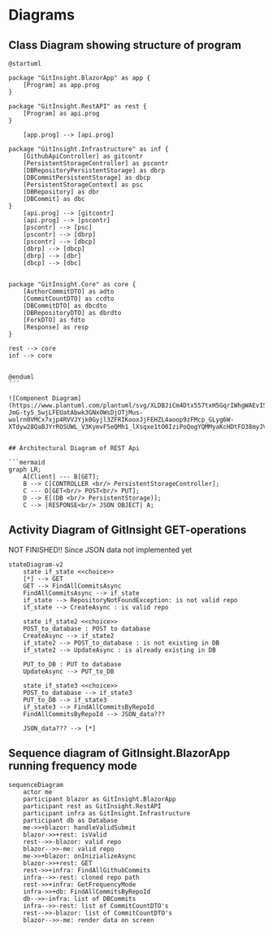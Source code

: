 # Diagrams

## Class Diagram showing structure of program

```plantuml
@startuml

package "GitInsight.BlazorApp" as app {
    [Program] as app.prog
}

package "GitInsight.RestAPI" as rest {
    [Program] as api.prog
}

    [app.prog] --> [api.prog]
       
package "GitInsight.Infrastructure" as inf {
    [GithubApiController] as gitcontr
    [PersistentStorageController] as pscontr
    [DBRepositoryPersistentStorage] as dbrp
    [DBCommitPersistentStorage] as dbcp
    [PersistentStorageContext] as psc
    [DBRepository] as dbr
    [DBCommit] as dbc
}
    [api.prog] --> [gitcontr]
    [api.prog] --> [pscontr]
    [pscontr] --> [psc] 
    [pscontr] --> [dbrp]
    [pscontr] --> [dbcp] 
    [dbrp] --> [dbcp] 
    [dbrp] --> [dbr]
    [dbcp] --> [dbc]
 

package "GitInsight.Core" as core {
    [AuthorCommitDTO] as adto
    [CommitCountDTO] as ccdto
    [DBCommitDTO] as dbcdto
    [DBRepositoryDTO] as dbrdto
    [ForkDTO] as fdto
    [Response] as resp
}

rest --> core
inf --> core


@enduml
´´´

![Component Diagram](https://www.plantuml.com/plantuml/svg/XLDBJiCm4Dtx557txH5GqrIWhgWAEvI5cxgfrSIsnXE9ZteNpiB9c3YP6AY1h3BlFS_pVBpqA06xjX72oUeiQvNDxZHkZDVr2HUhHhvQo9sRPT9dqhdiJMJqFMt1rY3RSeGNZc9nIIVPAO_vTXDI0FsdSsZECP2SjCpcyniAHxuCB7r9fuqvWlG8NOKTg62epP7zI7ZgzhdJXJK8jcaK1EzQOzKZuwqKUErH6Nn02-JmG-ty5_5wjLFEUatAbwk3GNxOWsDjOTjMus-wolrn0VMCx7xjp4RVVJYjk0Gyjl3ZFRIKooxJjFEHZL4aoop9zFMcp_GLyg6W-XTdyw28QaBJYrROSUWL_V3KymvF5eQMh1_lXsqxe1tO0IziPoQogYQMMyaKcHDtFO38myJVMZWpVfnGUWlE6Z_C72Ze5puy2gekt5lGniP0YAKo1tgVdm00)


## Architectural Diagram of REST Api

```mermaid
graph LR;
    A[Client] --- B[GET];
    B --> C[CONTROLLER <br/> PersistentStorageController];
    C --- D[GET<br/> POST<br/> PUT];
    D --> E[(DB <br/> PersistentStorage)];
    C --> |RESPONSE<br/> JSON OBJECT| A;
```

## Activity Diagram of GitInsight GET-operations 

NOT FINISHED!! Since JSON data not implemented yet

```mermaid
stateDiagram-v2
    state if_state <<choice>>
    [*] --> GET
    GET --> FindAllCommitsAsync
    FindAllCommitsAsync --> if_state
    if_state --> RepositoryNotFoundException: is not valid repo
    if_state --> CreateAsync : is valid repo

    state if_state2 <<choice>>
    POST_to_database : POST to database
    CreateAsync --> if_state2
    if_state2 --> POST_to_database : is not existing in DB
    if_state2 --> UpdateAsync : is already existing in DB

    PUT_to_DB : PUT to database
    UpdateAsync --> PUT_to_DB

    state if_state3 <<choice>>
    POST_to_database --> if_state3
    PUT_to_DB --> if_state3
    if_state3 --> FindAllCommitsByRepoId
    FindAllCommitsByRepoId --> JSON_data???
    
    JSON_data??? --> [*]
```

## Sequence diagram of GitInsight.BlazorApp running frequency mode
```mermaid
sequenceDiagram
    actor me
    participant blazor as GitInsight.BlazorApp
    participant rest as GitInsight.RestAPI
    participant infra as GitInsight.Infrastructure
    participant db as Database
    me->>+blazor: handleValidSubmit
    blazor->>+rest: isValid
    rest-->>-blazor: valid repo
    blazor-->>-me: valid repo
    me->>+blazor: onInizializeAsync
    blazor->>+rest: GET
    rest->>+infra: FindAllGithubCommits
    infra-->>-rest: cloned repo path
    rest->>+infra: GetFrequencyMode
    infra->>+db: FindAllCommitsByRepoId
    db-->>-infra: list of DBCommits
    infra-->>-rest: list of CommitCountDTO's
    rest-->>-blazor: list of CommitCountDTO's
    blazor-->>-me: render data on screen
```
